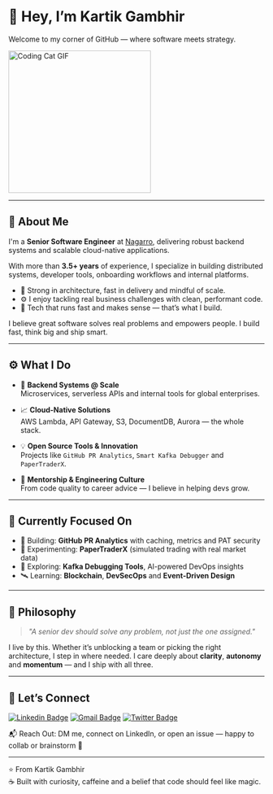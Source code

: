 # 👋 Hey, I’m Kartik Gambhir

Welcome to my corner of GitHub — where software meets strategy.

<img src="https://media.giphy.com/media/JIX9t2j0ZTN9S/giphy.gif" width="280" alt="Coding Cat GIF" />

---

## 💼 About Me

I'm a **Senior Software Engineer** at [Nagarro](https://www.nagarro.com/), delivering robust backend systems and scalable cloud-native applications.

With more than **3.5+ years** of experience, I specialize in building distributed systems, developer tools, onboarding workflows and internal platforms.

- 🧠 Strong in architecture, fast in delivery and mindful of scale.  
- ⚙️ I enjoy tackling real business challenges with clean, performant code.  
- 🚀 Tech that runs fast and makes sense — that’s what I build.

I believe great software solves real problems and empowers people. I build fast, think big and ship smart.

---

## ⚙️ What I Do

- 🔁 **Backend Systems @ Scale**  
  Microservices, serverless APIs and internal tools for global enterprises.

- 📈 **Cloud-Native Solutions**  
  AWS Lambda, API Gateway, S3, DocumentDB, Aurora — the whole stack.

- 💡 **Open Source Tools & Innovation**  
  Projects like `GitHub PR Analytics`, `Smart Kafka Debugger` and `PaperTraderX`.

- 🤖 **Mentorship & Engineering Culture**  
  From code quality to career advice — I believe in helping devs grow.

---

## 🧠 Currently Focused On

- 🔨 Building: **GitHub PR Analytics** with caching, metrics and PAT security  
- 📱 Experimenting: **PaperTraderX** (simulated trading with real market data)  
- 🧰 Exploring: **Kafka Debugging Tools**, AI-powered DevOps insights  
- 🛰️ Learning: **Blockchain**, **DevSecOps** and **Event-Driven Design**

---

## 🧭 Philosophy

> *"A senior dev should solve any problem, not just the one assigned."*

I live by this. Whether it’s unblocking a team or picking the right architecture, I step in where needed. I care deeply about **clarity**, **autonomy** and **momentum** — and I ship with all three.

---

## 🔗 Let’s Connect

[![Linkedin Badge](https://img.shields.io/badge/-kartikgambhir-blue?style=flat-square&logo=Linkedin&logoColor=white&link=https://www.linkedin.com/in/kartik-gambhir-034b43169/)](https://www.linkedin.com/in/kartik-gambhir-034b43169/)
[![Gmail Badge](https://img.shields.io/badge/-gambhirkartik5@gmail.com-c14438?style=flat-square&logo=Gmail&logoColor=white&link=mailto:gambhirkartik5@gmail.com)](mailto:gambhirkartik5@gmail.com)
[![Twitter Badge](https://img.shields.io/badge/-@KartikGambhir18-1DA1F2?style=flat-square&logo=twitter&logoColor=white&link=https://x.com/KartikGambhir18)](https://x.com/KartikGambhir18)

📬 Reach Out: DM me, connect on LinkedIn, or open an issue — happy to collab or brainstorm 🚀

---

⭐ From Kartik Gambhir  
☕ Built with curiosity, caffeine and a belief that code should feel like magic.
